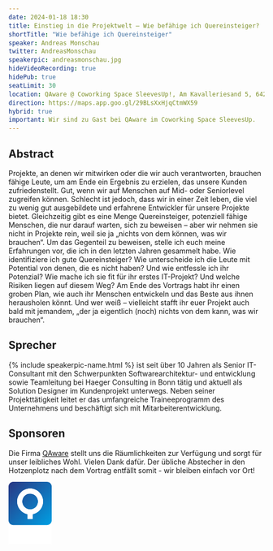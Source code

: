 ```yaml
---
date: 2024-01-18 18:30
title: Einstieg in die Projektwelt – Wie befähige ich Quereinsteiger?
shortTitle: "Wie befähige ich Quereinsteiger"
speaker: Andreas Monschau
twitter: AndreasMonschau
speakerpic: andreasmonschau.jpg
hideVideoRecording: true
hidePub: true
seatLimit: 30
location: QAware @ Coworking Space SleevesUp!, Am Kavalleriesand 5, 64295 Darmstadt
direction: https://maps.app.goo.gl/29BLsXxHjqCtmWX59
hybrid: true
important: Wir sind zu Gast bei QAware im Coworking Space SleevesUp.
---
```


## Abstract

Projekte, an denen wir mitwirken oder die wir auch verantworten, brauchen fähige Leute, um am Ende ein Ergebnis zu erzielen, das unsere Kunden zufriedenstellt. Gut, wenn wir auf Menschen auf Mid- oder Seniorlevel zugreifen können. Schlecht ist jedoch, dass wir in einer Zeit leben, die viel zu wenig gut ausgebildete und erfahrene Entwickler für unsere Projekte bietet. Gleichzeitig gibt es eine Menge Quereinsteiger, potenziell fähige Menschen, die nur darauf warten, sich zu beweisen – aber wir nehmen sie nicht in Projekte rein, weil sie ja „nichts von dem können, was wir brauchen“. Um das Gegenteil zu beweisen, stelle ich euch meine Erfahrungen vor, die ich in den letzten Jahren gesammelt habe. Wie identifiziere ich gute Quereinsteiger? Wie unterscheide ich die Leute mit Potential von denen, die es nicht haben? Und wie entfessle ich ihr Potenzial? Wie mache ich sie fit für ihr erstes IT-Projekt? Und welche Risiken liegen auf diesem Weg? Am Ende des Vortrags habt ihr einen groben Plan, wie auch ihr Menschen entwickeln und das Beste aus ihnen herausholen könnt. Und wer weiß – vielleicht stafft ihr euer Projekt auch bald mit jemandem, „der ja eigentlich (noch) nichts von dem kann, was wir brauchen“.

## Sprecher

{% include speakerpic-name.html %} ist seit über 10 Jahren als Senior IT-Consultant mit den Schwerpunkten Softwarearchitektur- und entwicklung sowie Teamleitung bei Haeger Consulting in Bonn tätig und aktuell als Solution Designer im Kundenprojekt unterwegs. Neben seiner Projekttätigkeit leitet er das umfangreiche Traineeprogramm des Unternehmens und beschäftigt sich mit Mitarbeiterentwicklung.

## Sponsoren

Die Firma [QAware](https://www.qaware.de/) stellt uns die Räumlichkeiten zur Verfügung und sorgt für unser leibliches Wohl. Vielen Dank dafür. Der übliche Abstecher in den Hotzenplotz nach dem Vortrag entfällt somit - wir bleiben einfach vor Ort!

[![QAware Logo](/images/sponsors/qaware.png)](https://www.qaware.de/)
